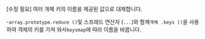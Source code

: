 [수정 필요]
여러 개체 키의 이름을 제공된 값으로 대체합니다.

-`array.prototype.reduce ()`및 스프레드 연산자 (`...`)와 함께`객체 .keys ()`을 사용하여 객체의 키를 가져 와서`keysmap`에 따라 이름을 바꿉니다.